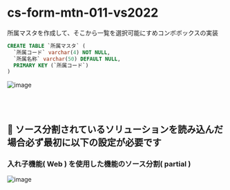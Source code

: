 # cs-form-mtn-011-vs2022

所属マスタを作成して、そこから一覧を選択可能にすめコンボボックスの実装

```sql
CREATE TABLE `所属マスタ` (
  `所属コード` varchar(4) NOT NULL,
  `所属名称` varchar(50) DEFAULT NULL,
  PRIMARY KEY (`所属コード`)
)
```

![image](https://github.com/winofsql/cs-form-mtn-011-vs2022/assets/1501327/ddcb83ff-e581-43f2-b72e-3ad32286dea3)

<br><br>

## 🔴 ソース分割されているソリューションを読み込んだ場合必ず最初に以下の設定が必要です

### 入れ子機能( Web ) を使用した機能のソース分割( partial )

![image](https://github.com/winofsql/cs-form-mtn-010-vs2022/assets/1501327/171c8266-a28f-4dbd-a7b9-ef208e0615c6)

